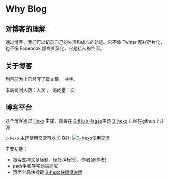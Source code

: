 # Why Blog
## 对博客的理解
通过博客，我们可以记录自己的生活和成长的轨迹。它不像 Twitter 那样碎片化，也不像 Facebook 那样关系化，它是私人的空间。

## 关于博客

到目前为止已经写了<code class="article_number"></code>篇文章， 共<code class="site_word_count"></code>字。

本站访问人数：<code class="site_uv"></code>人次 ， 访问量：<code class="site_pv"></code>次

## 博客平台
这个博客通过 [Hexo](https://hexo.io/) 生成，部署在 [GitHub Pages](https://pages.github.com/)主题 [3-hexo](https://github.com/yelog/hexo-theme-3-hexo) 已经在github上开源

`3-hexo` 主题使用交流可以加 Q群: <a target="_blank" href="//shang.qq.com/wpa/qunwpa?idkey=e8cf083cc097141eaf323396f1766809b8e90ff00c67bb441898f672892f6904"><img data-ignore border="0" src="//pub.idqqimg.com/wpa/images/group.png" alt="3-hexo使用交流" title="3-hexo使用交流"></a>

主要功能：
- 搜索支持文章标题、标签(#标签)、作者(@作者)
- pad/手机等移动端适配
- 页面全局快捷键 <a href='http://yelog.org/2017/03/24/3-hexo-shortcuts/'>3-hexo快捷键说明</a>
